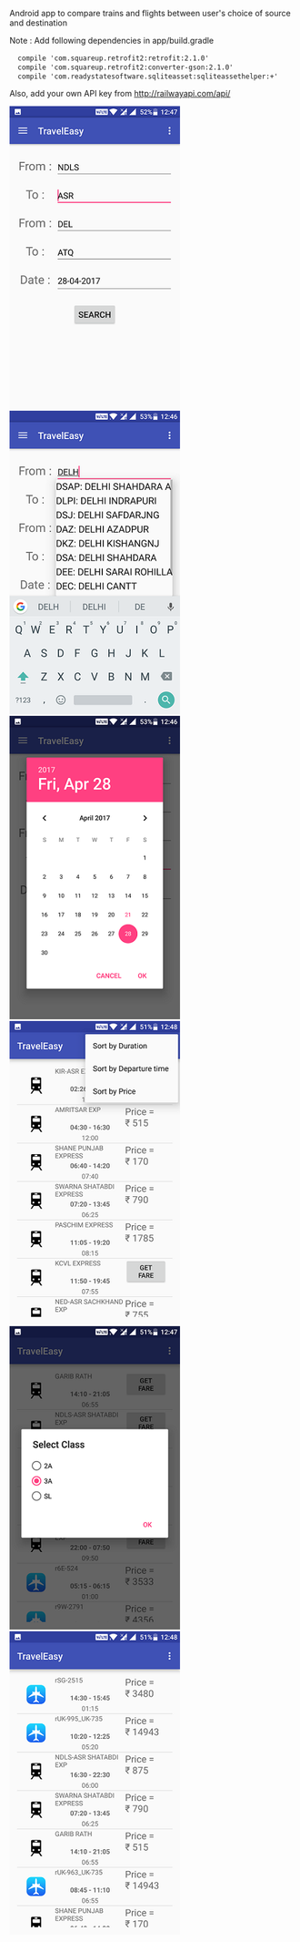 Android app to compare trains and flights between user's choice of source and destination

Note : Add following dependencies in app/build.gradle

      compile 'com.squareup.retrofit2:retrofit:2.1.0'
      compile 'com.squareup.retrofit2:converter-gson:2.1.0'
      compile 'com.readystatesoftware.sqliteasset:sqliteassethelper:+'
      
Also, add your own API key from http://railwayapi.com/api/

![alt tag](screenshots/1.png)
![alt tag](screenshots/2.png)
![alt tag](screenshots/3.png)
![alt tag](screenshots/4.png)
![alt tag](screenshots/5.png)
![alt tag](screenshots/6.png)


